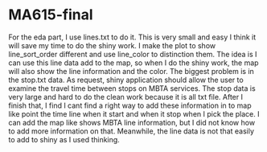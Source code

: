 # MA615-final
For the eda part, I use lines.txt to do it. This is very small and easy I think it will save my time to do the shiny work. I make the plot to show line_sort_order different and use line_color to distinction them. The idea is I can use this line data add to the map, so when I do the shiny work, the map will also show the line information and the color. The biggest problem is in the stop.txt data. As request, shiny application should allow the user to examine the travel time between stops on MBTA services. The stop data is very large and hard to do the clean work because it is all txt file. After I finish that, I find I cant find a right way to add these information in to map like point the time line when it start and when it stop when I pick the place. I can add the map like shows MBTA line information, but I did not know how to add more information on that. Meanwhile, the line data is not that easily to add to shiny as I used thinking.
